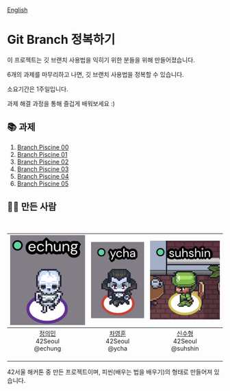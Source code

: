 [English](https://github.com/euiminnn/Learn-Git-Branch/blob/main/README.md)
# Git Branch 정복하기

이 프로젝트는 깃 브랜치 사용법을 익히기 위한 분들을 위해 만들어졌습니다.

6개의 과제를 마무리하고 나면, 깃 브랜치 사용법을 정복할 수 있습니다.

소요기간은 1주일입니다.

과제 해결 과정을 통해 즐겁게 배워보세요 :)

## 📚 과제
1. [Branch Piscine 00](https://github.com/euiminnn/Learn-Git-Branch/blob/main/piscine00/README.kr.md)
2. [Branch Piscine 01](https://github.com/euiminnn/Learn-Git-Branch/blob/main/piscine01/README.kr.md)
3. [Branch Piscine 02](https://github.com/euiminnn/Learn-Git-Branch/blob/main/piscine02/README.kr.md)
4. [Branch Piscine 03](https://github.com/euiminnn/Learn-Git-Branch/blob/main/piscine03/README.kr.md)
5. [Branch Piscine 04](https://github.com/euiminnn/Learn-Git-Branch/blob/main/piscine04/README.kr.md)
6. [Branch Piscine 05](https://github.com/euiminnn/Learn-Git-Branch/blob/main/piscine05/README.kr.md)

## 👨‍🏫 만든 사람
<br/>

| ![](https://github.com/euiminnn/Learn-Git-Branch/blob/main/assets/echung.png?raw=true) | ![](https://github.com/euiminnn/Learn-Git-Branch/blob/main/assets/ycha.png?raw=true) | ![](https://github.com/euiminnn/Learn-Git-Branch/blob/main/assets/suhshin.png?raw=true) |
| :---: | :---: | :---: |
| [정의민](https://github.com/euiminnn)<br/>42Seoul<br/>@echung<br/>&nbsp; &nbsp; &nbsp; &nbsp; &nbsp; &nbsp; &nbsp; &nbsp; | [차영훈](https://github.com/Skyrich2000)<br/>42Seoul<br/>@ycha<br/>&nbsp; &nbsp; &nbsp; &nbsp; &nbsp; &nbsp; &nbsp; &nbsp; | [신수형](https://github.com/rkskekzzz)<br/>42Seoul<br/>@suhshin<br/>&nbsp; &nbsp; &nbsp; &nbsp; &nbsp; &nbsp; &nbsp; &nbsp; |


42서울 해커톤 중 만든 프로젝트이며, 피씬(배우는 법을 배우기)의 형태로 만들어져 있습니다.
